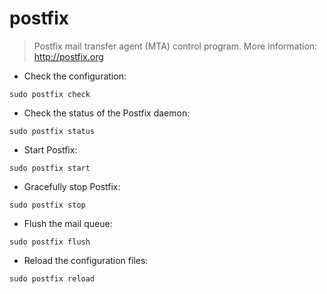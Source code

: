 # postfix

> Postfix mail transfer agent (MTA) control program.
> More information: <http://postfix.org>

- Check the configuration:

`sudo postfix check`

- Check the status of the Postfix daemon:

`sudo postfix status`

- Start Postfix:

`sudo postfix start`

- Gracefully stop Postfix:

`sudo postfix stop`

- Flush the mail queue:

`sudo postfix flush`

- Reload the configuration files:

`sudo postfix reload`
